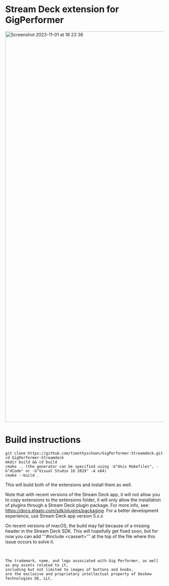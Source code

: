 # Stream Deck extension for GigPerformer

<img width="1240" alt="Screenshot 2023-11-01 at 18 23 36" src="https://github.com/timothyschoen/GigPerformer-Streamdeck/assets/44585538/4f4c414c-bf2c-4f6a-afc0-5a5e78756ae7">


<br>

# Build instructions

```
git clone https://github.com/timothyschoen/GigPerformer-Streamdeck.git
cd GigPerformer-Streamdeck
mkdir build && cd build
cmake .. (the generator can be specified using -G"Unix Makefiles", -G"XCode" or -G"Visual Studio 16 2019" -A x64)
cmake --build .
```

This will build both of the extensions and install them as well.

Note that with recent versions of the Stream Deck app, it will not allow you to copy extensions to the extensions folder, it will only allow the installation of plugins through a Stream Deck plugin package. For more info, see: https://docs.elgato.com/sdk/plugins/packaging. For a better development experience, use Stream Deck app version 5.x.x

On recent versions of macOS, the build may fail because of a missing <cassert> header in the Stream Deck SDK. This will hopefully get fixed soon, but for now you can add '''#include \<cassert\>''' at the top of the file where this issue occurs to solve it.

<br>

    The trademark, name, and logo associated with Gig Performer, as well as any assets related to it, 
    including but not limited to images of buttons and knobs, 
    are the exclusive and proprietary intellectual property of Deskew Technologies DE, LLC.

